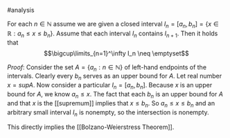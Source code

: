 
#analysis 

For each $n \in \mathbb{N}$ assume we are given a closed interval $I_n = [a_n,b_n] = \{x \in \mathbb{R} : a_n \leq x \leq b_n\}$.  Assume that each interval $I_n$ contains $I_{n+1}$.  Then it holds that
$$\bigcup\limits_{n=1}^\infty I_n \neq \emptyset$$

*Proof*:
Consider the set $A = \{a_n : n \in \mathbb{N}\}$ of left-hand endpoints of the intervals.  Clearly every $b_n$ serves as an upper bound for $A$.  Let real number $x = sup A$.
Now consider a particular $I_n = [a_n,b_n]$.  Because $x$ is an upper bound for $A$, we know $a_n \leq x$.  The fact that each $b_n$ is an upper bound for $A$ and that $x$ is the [[supremum]] implies that $x \leq b_n$.  So $a_n \leq x \leq b_n$ and an arbitrary small interval $I_n$ is nonempty, so the intersection is nonempty.

This directly implies the [[Bolzano-Weierstress Theorem]].